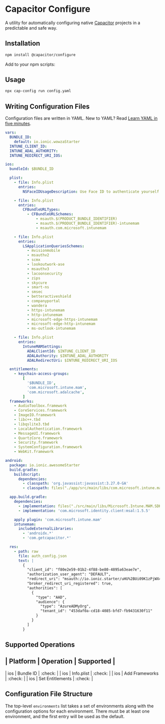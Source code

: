 # Capacitor Configure

A utility for automatically configuring native [Capacitor](https://capacitorjs.com/) projects in a predictable and safe way.

## Installation

```bash
npm install @capacitor/configure
```

Add to your npm scripts:

## Usage

```bash
npx cap-config run config.yaml
```

## Writing Configuration Files

Configuration files are written in YAML. New to YAML? Read [Learn YAML in five minutes](https://www.codeproject.com/Articles/1214409/Learn-YAML-in-five-minutes).

```yaml
vars:
  BUNDLE_ID:
    default: io.ionic.wowzaStarter
  INTUNE_CLIENT_ID:
  INTUNE_ADAL_AUTHORITY:
  INTUNE_REDIRECT_URI_IOS:

ios:
  bundleId: $BUNDLE_ID

  plist:
    - file: Info.plist
      entries:
        NSFaceIDUsageDescription: Use Face ID to authenticate yourself and login

    - file: Info.plist
      entries:
        CFBundleURLTypes:
          - CFBundleURLSchemes:
              - msauth.$(PRODUCT_BUNDLE_IDENTIFIER)
              - msauth.$(PRODUCT_BUNDLE_IDENTIFIER)-intunemam
              - msauth.com.microsoft.intunemam

    - file: Info.plist
      entries:
        LSApplicationQueriesSchemes:
          - mvisionmobile
          - msauthv2
          - scmx
          - lookoutwork-ase
          - msauthv3
          - lacoonsecurity
          - zips
          - skycure
          - smart-ns
          - smsec
          - betteractiveshield
          - companyportal
          - wandera
          - https-intunemam
          - http-intunemam
          - microsoft-edge-https-intunemam
          - microsoft-edge-http-intunemam
          - ms-outlook-intunemam

    - file: Info.plist
      entries:
        IntuneMAMSettings:
          ADALClientId: $INTUNE_CLIENT_ID
          ADALAuthority: $INTUNE_ADAL_AUTHORITY
          ADALRedirectUri: $INTUNE_REDIRECT_URI_IOS

  entitlements:
    - keychain-access-groups:
        [
          '$BUNDLE_ID',
          'com.microsoft.intune.mam',
          'com.microsoft.adalcache',
        ]
  frameworks:
    - AudioToolbox.framework
    - CoreServices.framework
    - ImageIO.framework
    - libc++.tbd
    - libqslite3.tbd
    - LocalAuthentication.framework
    - MessageUI.framework
    - QuartzCore.framework
    - Security.framework
    - SystemConfiguration.framework
    - WebKit.framework

android:
  package: io.ionic.awesomeStarter
  build.gradle:
    buildscript:
      dependencies:
        - classpath: 'org.javassist:javassist:3.27.0-GA'
        - classpath: files("./app/src/main/libs/com.microsoft.intune.mam.build.jar")

  app.build.gradle:
    dependencies:
      - implementation: files("./src/main/libs/Microsoft.Intune.MAM.SDK.aar")
      - implementation: 'com.microsoft.identity.client:msal:1.5.5'

    apply plugin: 'com.microsoft.intune.mam'
    intunemam:
      includeExternalLibraries:
        - 'androidx.*'
        - 'com.getcapacitor.*'

  res:
    - path: raw
      file: auth_config.json
      text: |
        {
          "client_id": "f80e2e59-01b2-4f88-be80-4895a63eae7e",
          "authorization_user_agent": "DEFAULT",
          "redirect_uri": "msauth://io.ionic.starter/uHU%2BUi09K1zPjWX4mZFggrgz%2Brk%3D",
          "broker_redirect_uri_registered": true,
          "authorities": [
            {
              "type": "AAD",
              "audience": {
                "type": "AzureADMyOrg",
                "tenant_id": "453daf0a-cd18-4085-bfd7-fb9431630f11"
              }
            }
          ]
        }

```

## Supported Operations

## | Platform | Operation | Supported |

| ios | Bundle ID | :check: |
| ios | Info.plist | :check: |
| ios | Add Frameworks | :check: |
| ios | Set Entitlements | :check: |

## Configuration File Structure

The top-level `environments` list takes a set of environments along with the configuration options for each environment. There must be at least one environment, and the first entry will be used as the default.
